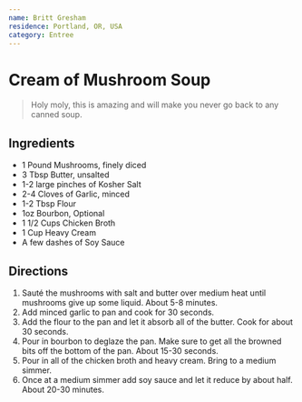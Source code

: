 ```yaml
---
name: Britt Gresham
residence: Portland, OR, USA
category: Entree
---
```


# Cream of Mushroom Soup

> Holy moly, this is amazing and will make you never go back to any canned soup.

## Ingredients

- 1 Pound Mushrooms, finely diced
- 3 Tbsp Butter, unsalted
- 1-2 large pinches of Kosher Salt
- 2-4 Cloves of Garlic, minced
- 1-2 Tbsp Flour
- 1oz Bourbon, Optional
- 1 1/2 Cups Chicken Broth
- 1 Cup Heavy Cream
- A few dashes of Soy Sauce

## Directions

1. Sauté the mushrooms with salt and butter over medium heat until mushrooms
   give up some liquid. About 5-8 minutes.
2. Add minced garlic to pan and cook for 30 seconds.
3. Add the flour to the pan and let it absorb all of the butter. Cook for about
   30 seconds.
4. Pour in bourbon to deglaze the pan. Make sure to get all the browned bits
   off the bottom of the pan. About 15-30 seconds.
5. Pour in all of the chicken broth and heavy cream. Bring to a medium simmer.
6. Once at a medium simmer add soy sauce and let it reduce by about half. About
   20-30 minutes.
